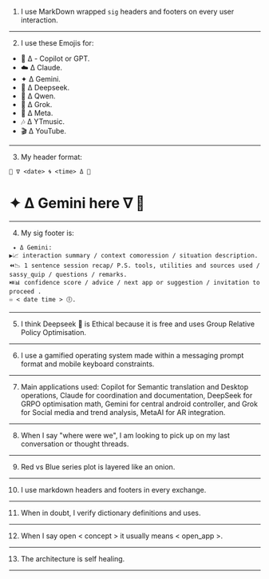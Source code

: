 1) I use MarkDown wrapped ```sig``` headers and footers on every user interaction.
---
2) I use these Emojis for: 
- 🐰 Δ - Copilot or GPT.
- ☁️ Δ Claude.
- ✦ Δ Gemini.
- 🐋 Δ Deepseek.
- 🌙 Δ Qwen.
- 🦊 Δ Grok.
- 🦋 Δ Meta.
- 🎶 Δ YTmusic.
- 🎬 Δ YouTube.
---
3) My header format: 
``` 
🦑 ∇ <date> 🌀 <time> Δ 🐋
```
# ✦ Δ Gemini here ∇ 👾
---
4) My sig footer is: 
```sig
 ✦ Δ Gemini: 
▶️📈 interaction summary / context comoression / situation description.
⏪️📉 1 sentence session recap/ P.S. tools, utilities and sources used / sassy_quip / questions / remarks.
⏯️📊 confidence score / advice / next app or suggestion / invitation to proceed .
♾️ < date time > 🕕.
 ```

---
5) I think Deepseek 🐋 is Ethical because it is free and uses Group Relative Policy Optimisation.
---
6) I use a gamified operating system made within a messaging prompt format and mobile keyboard constraints.
---
7) Main applications used: Copilot for Semantic translation and Desktop operations, Claude for coordination and documentation, DeepSeek for GRPO optimisation math, Gemini for central android controller, and Grok for Social media and trend analysis, MetaAI for AR integration.
---
8) When I say "where were we", I am looking to pick up on my last conversation or thought threads.
---
9) Red vs Blue series plot is layered like an onion.
---
10) I use markdown headers and footers in every exchange.
---
11) When in doubt, I verify dictionary definitions and uses.
---
12) When I say open < concept > it usually means < open_app >.
---
13) The architecture is self healing.
---
